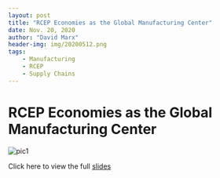 ```yaml
---
layout: post
title: "RCEP Economies as the Global Manufacturing Center"
date: Nov. 20, 2020
author: "David Marx"
header-img: img/20200512.png
tags:
    - Manufacturing
    - RCEP
    - Supply Chains
---
```


# RCEP Economies as the Global Manufacturing Center

![pic1](https://david-chi-zhang.github.io/MReview/img/20201120RCEP.png)

Click here to view the full [slides](https://github.com/david-chi-zhang/MReview/raw/master/_posts/RCEP_Manufacturing.pdf)
